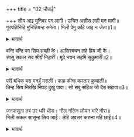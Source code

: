 +++
title = "02 चौपाई"

+++
सीय आइ मुनिबर पग लागी। उचित असीस लही मन मागी॥  
गुरपतिनिहि मुनितियन्ह समेता। मिली पेमु कहि जाइ न जेता॥1॥  

<details><summary>भावार्थ</summary>

सीताजी आकर मुनि श्रेष्ठ वशिष्ठजी के चरणों लगीं और उन्होन्ने मन माँगी उचित आशीष पाई। फिर मुनियों की स्त्रियों सहित गुरु पत्नी अरुन्धतीजी से मिलीं। उनका जितना प्रेम था, वह कहा नहीं जाता॥1॥  
</details>

बन्दि बन्दि पग सिय सबही के। आसिरबचन लहे प्रिय जी के।  
सासु सकल सब सीयँ निहारीं। मूदे नयन सहमि सुकुमारीं॥2॥  

<details><summary>भावार्थ</summary>

सीताजी ने सभी के चरणों की अलग-अलग वन्दना करके अपने हृदय को प्रिय (अनुकूल) लगने वाले आशीर्वाद पाए। जब सुकुमारी सीताजी ने सब सासुओं को देखा, तब उन्होन्ने सहमकर अपनी आँखें बन्द कर लीं॥2॥  
</details>

परीं बधिक बस मनहुँ मरालीं। काह कीन्ह करतार कुचालीं॥  
तिन्ह सिय निरखि निपट दुखु पावा। सो सबु सहिअ जो दैउ सहावा॥3॥  

<details><summary>भावार्थ</summary>

(सासुओं की बुरी दशा देखकर) उन्हें ऐसा प्रतीत हुआ मानो राजहंसिनियाँ बधिक के वश में पड गई हों। (मन में सोचने लगीं कि) कुचाली विधाता ने क्या कर डाला? उन्होन्ने भी सीताजी को देखकर बडा दुःख पाया। (सोचा) जो कुछ दैव सहावे, वह सब सहना ही पडता है॥3॥  
</details>

जनकसुता तब उर धरि धीरा। नील नलिन लोयन भरि नीरा॥  
मिली सकल सासुन्ह सिय जाई। तेहि अवसर करुना महि छाई॥4॥  

<details><summary>भावार्थ</summary>

तब जानकीजी हृदय में धीरज धरकर, नील कमल के समान नेत्रों में जल भरकर, सब सासुओं से जाकर मिलीं। उस समय पृथ्वी पर करुणा (करुण रस) छा गई॥4॥  
</details>

<div class="audioEmbed"  caption="AIR-वाचनम्" src="https://archive
.org/download/rAmcharitmAnas-AIR/EPI-214.mp3"></div>
